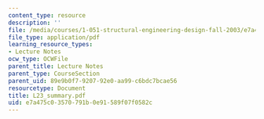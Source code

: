 ```yaml
---
content_type: resource
description: ''
file: /media/courses/1-051-structural-engineering-design-fall-2003/e7a475c03570791b0e91589f07f0582c_L23_summary.pdf
file_type: application/pdf
learning_resource_types:
- Lecture Notes
ocw_type: OCWFile
parent_title: Lecture Notes
parent_type: CourseSection
parent_uid: 89e9b0f7-9207-92e0-aa99-c6bdc7bcae56
resourcetype: Document
title: L23_summary.pdf
uid: e7a475c0-3570-791b-0e91-589f07f0582c
---
```

